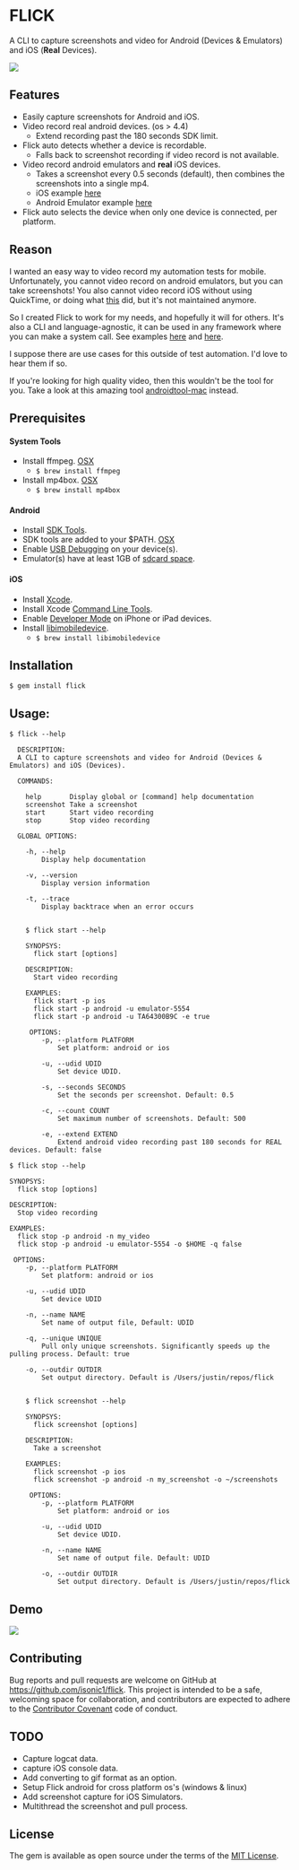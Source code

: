 # FLICK
A CLI to capture screenshots and video for Android (Devices & Emulators) and iOS (**Real** Devices).

<img src="https://www.dropbox.com/s/o49et3fhncu3l4v/animacii_09.gif?raw=1">

Features
--------

* Easily capture screenshots for Android and iOS.
* Video record real android devices. (os > 4.4)
	* Extend recording past the 180 seconds SDK limit.
* Flick auto detects whether a device is recordable.
	* Falls back to screenshot recording if video record is not available.
* Video record android emulators and **real** iOS devices.
	* Takes a screenshot every 0.5 seconds (default), then combines the screenshots into a single mp4.
	* iOS example [here](https://www.dropbox.com/s/4pjhhmnsx9gj5pi/ios-flick-example.mp4?dl=0)
	* Android Emulator example [here](https://www.dropbox.com/s/gwunrvgzxkny13z/android-flick-example.mp4?dl=0)
* Flick auto selects the device when only one device is connected, per platform.

Reason
------
I wanted an easy way to video record my automation tests for mobile. Unfortunately, you cannot video record on android emulators, but you can take screenshots! You also cannot video record iOS without using QuickTime, or doing what [this](https://github.com/appium/screen_recording) did, but it's not maintained anymore.

So I created Flick to work for my needs, and hopefully it will for others. It's also a CLI and language-agnostic, it can be used in any framework where you can make a system call. See examples  [here](https://github.com/isonic1/appium-mobile-grid/blob/flick/ios/spec/spec_helper.rb#L14) and [here](https://github.com/isonic1/appium-mobile-grid/blob/flick/android/spec/spec_helper.rb#L22).

I suppose there are use cases for this outside of test automation. I'd love to hear them if so.

If you're looking for high quality video, then this wouldn't be the tool for you. Take a look at this amazing tool [androidtool-mac](https://github.com/mortenjust/androidtool-mac) instead.

Prerequisites 
-------------
#### System Tools
* Install ffmpeg. [OSX](https://trac.ffmpeg.org/wiki/CompilationGuide/MacOSX)
	* ```$ brew install ffmpeg```
* Install mp4box. [OSX](http://hunterford.me/compiling-mp4box-on-mac-os-x/)
	* ```$ brew install mp4box```

#### Android
* Install [SDK Tools](http://developer.android.com/sdk/installing/index.html?pkg=tools).
* SDK tools are added to your $PATH. [OSX](http://stackoverflow.com/questions/5526470/trying-to-add-adb-to-path-variable-osx) 
* Enable [USB Debugging](https://www.kingoapp.com/root-tutorials/how-to-enable-usb-debugging-mode-on-android.htm) on your device(s).
* Emulator(s) have at least 1GB of [sdcard space](http://developer.android.com/tools/help/mksdcard.html).

#### iOS
* Install [Xcode](https://developer.apple.com/xcode/download/).
* Install Xcode [Command Line Tools](http://railsapps.github.io/xcode-command-line-tools.html).
* Enable [Developer Mode](http://apple.stackexchange.com/questions/159196/enable-developer-inside-the-settings-app-on-ios) on iPhone or iPad devices.
* Install [libimobiledevice](http://www.libimobiledevice.org/).
	* ```$ brew install libimobiledevice```

Installation
------------

    $ gem install flick


Usage:
------

    $ flick --help

      DESCRIPTION:
      A CLI to capture screenshots and video for Android (Devices & Emulators) and iOS (Devices).

	  COMMANDS:
        
	    help       Display global or [command] help documentation           
	    screenshot Take a screenshot                
	    start      Start video recording            
	    stop       Stop video recording    

      GLOBAL OPTIONS:
	    
		-h, --help 
	        Display help documentation
        
	    -v, --version 
	        Display version information
        
	    -t, --trace 
	        Display backtrace when an error occurs 

```
    
    $ flick start --help
  
    SYNOPSYS:
	  flick start [options]
	  
	DESCRIPTION:
	  Start video recording
	
	EXAMPLES:    
      flick start -p ios
	  flick start -p android -u emulator-5554
	  flick start -p android -u TA64300B9C -e true

     OPTIONS:
	  	-p, --platform PLATFORM 
	        Set platform: android or ios
    
	    -u, --udid UDID 
	        Set device UDID.
    
	    -s, --seconds SECONDS 
	        Set the seconds per screenshot. Default: 0.5
    
	    -c, --count COUNT 
	        Set maximum number of screenshots. Default: 500
    
	    -e, --extend EXTEND 
	        Extend android video recording past 180 seconds for REAL devices. Default: false
```

    $ flick stop --help
  
    SYNOPSYS:
	  flick stop [options]
	  
	DESCRIPTION:
	  Stop video recording
	
	EXAMPLES:    
      flick stop -p android -n my_video
	  flick stop -p android -u emulator-5554 -o $HOME -q false

     OPTIONS:
	    -p, --platform PLATFORM 
	        Set platform: android or ios
        
	    -u, --udid UDID 
	        Set device UDID
        
	    -n, --name NAME 
	        Set name of output file, Default: UDID
        
	    -q, --unique UNIQUE 
	        Pull only unique screenshots. Significantly speeds up the pulling process. Default: true
        
	    -o, --outdir OUTDIR 
	        Set output directory. Default is /Users/justin/repos/flick
```

    $ flick screenshot --help
  
    SYNOPSYS:
	  flick screenshot [options]
	  
	DESCRIPTION:
	  Take a screenshot
	
	EXAMPLES:    
      flick screenshot -p ios
	  flick screenshot -p android -n my_screenshot -o ~/screenshots

     OPTIONS:
	    -p, --platform PLATFORM 
	        Set platform: android or ios
        
	    -u, --udid UDID 
	        Set device UDID.
        
	    -n, --name NAME 
	        Set name of output file. Default: UDID
        
	    -o, --outdir OUTDIR 
	        Set output directory. Default is /Users/justin/repos/flick
```
Demo
----
<img src="https://www.dropbox.com/s/7dcuvezwcajvb42/flick.gif?raw=1">

## Contributing

Bug reports and pull requests are welcome on GitHub at https://github.com/isonic1/flick. This project is intended to be a safe, welcoming space for collaboration, and contributors are expected to adhere to the [Contributor Covenant](contributor-covenant.org) code of conduct.

## TODO
* Capture logcat data.
* capture iOS console data.
* Add converting to gif format as an option.
* Setup Flick android for cross platform os's (windows & linux)
* Add screenshot capture for iOS Simulators.
* Multithread the screenshot and pull process.

## License

The gem is available as open source under the terms of the [MIT License](http://opensource.org/licenses/MIT).

